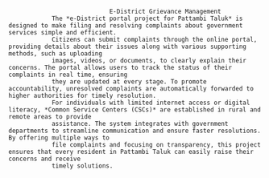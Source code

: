                                 E-District Grievance Management
                The *e-District portal project for Pattambi Taluk* is designed to make filing and resolving complaints about government services simple and efficient. 
                Citizens can submit complaints through the online portal, providing details about their issues along with various supporting methods, such as uploading
                images, videos, or documents, to clearly explain their concerns. The portal allows users to track the status of their complaints in real time, ensuring 
                they are updated at every stage. To promote accountability, unresolved complaints are automatically forwarded to higher authorities for timely resolution.
                For individuals with limited internet access or digital literacy, *Common Service Centers (CSCs)* are established in rural and remote areas to provide 
                assistance. The system integrates with government departments to streamline communication and ensure faster resolutions. By offering multiple ways to 
                file complaints and focusing on transparency, this project ensures that every resident in Pattambi Taluk can easily raise their concerns and receive
                timely solutions.
